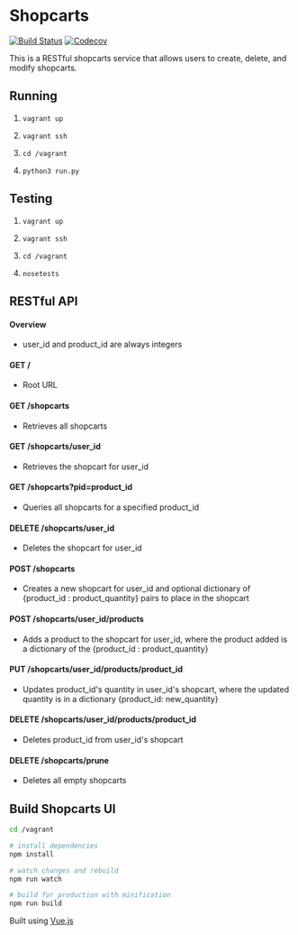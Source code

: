 # Shopcarts

[![Build Status](https://travis-ci.org/nyu-devops-echo/shopcarts.svg?branch=master)](https://travis-ci.org/nyu-devops-echo/shopcarts)
[![Codecov](https://img.shields.io/codecov/c/github/nyu-devops-echo/shopcarts.svg)]()

This is a RESTful shopcarts service that allows users to create, delete, and modify shopcarts.

## Running


1. `vagrant up`

2. `vagrant ssh`

3. `cd /vagrant`

4. `python3 run.py`


## Testing

1. `vagrant up`

2. `vagrant ssh`

3. `cd /vagrant`

4. `nosetests`

## RESTful API
#### Overview
  * user_id and product_id are always integers

#### GET /
  * Root URL

#### GET /shopcarts
  * Retrieves all shopcarts

#### GET /shopcarts/user_id
  * Retrieves the shopcart for user_id

#### GET /shopcarts?pid=product_id
  * Queries all shopcarts for a specified product_id

#### DELETE /shopcarts/user_id
  * Deletes the shopcart for user_id

#### POST /shopcarts
  * Creates a new shopcart for user_id and optional dictionary of {product_id : product_quantity} pairs to place in the shopcart

#### POST /shopcarts/user_id/products
  * Adds a product to the shopcart for user_id, where the product added is a dictionary of the {product_id : product_quantity}

#### PUT /shopcarts/user_id/products/product_id
  * Updates product_id's quantity in user_id's shopcart, where the updated quantity is in a dictionary {product_id: new_quantity}

#### DELETE /shopcarts/user_id/products/product_id
  * Deletes product_id from user_id's shopcart

#### DELETE /shopcarts/prune
  * Deletes all empty shopcarts

## Build Shopcarts UI

``` bash
cd /vagrant

# install dependencies
npm install

# watch changes and rebuild
npm run watch

# build for production with minification
npm run build
```

Built using [Vue.js](https://vuejs.org)